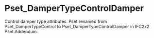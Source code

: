 # Pset_DamperTypeControlDamper

Control damper type attributes.
Pset renamed from Pset_DamperTypeControl to Pset_DamperTypeControlDamper in IFC2x2 Pset Addendum.
